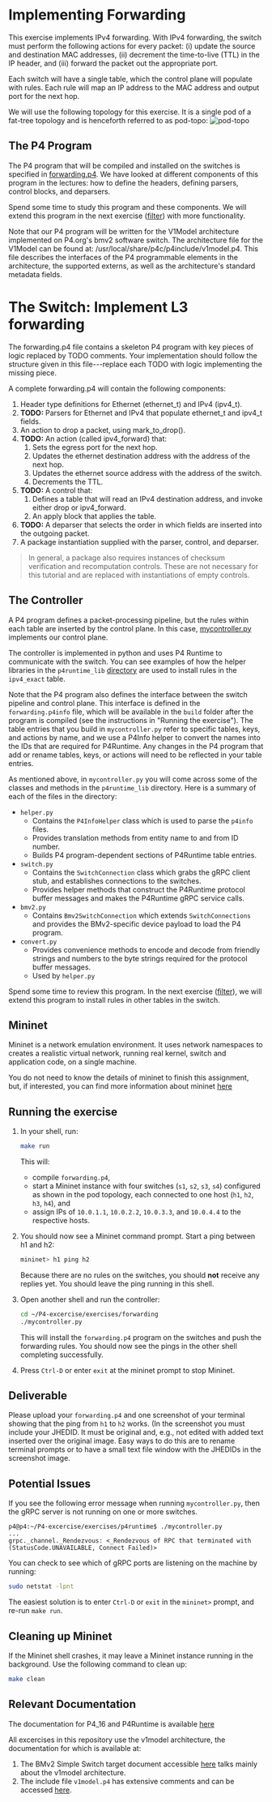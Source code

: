 # Implementing Forwarding

This exercise implements IPv4 forwarding. With IPv4 forwarding, the switch 
must perform the following actions for every packet: (i) update the source 
and destination MAC addresses, (ii) decrement the time-to-live (TTL) in the 
IP header, and (iii) forward the packet out the appropriate port.

Each switch will have a single table, which the control plane will populate 
with rules. Each rule will map an IP address to the MAC address and output 
port for the next hop.

We will use the following topology for this exercise. It is a single pod of 
a fat-tree topology and is henceforth referred to as pod-topo:
![pod-topo](./pod-topo.png)

## The P4 Program

The P4 program that will be compiled and installed on the switches is specified 
in [forwarding.p4](./forwarding.p4). We have looked at different components of 
this program in the lectures: how to define the headers, defining parsers,
control blocks, and deparsers. 

Spend some time to study this program and these components. We will extend this
program in the next exercise ([filter](../filter)) with more functionality. 

Note that our P4 program will be written for the V1Model architecture implemented
on P4.org's bmv2 software switch. The architecture file for the V1Model
can be found at: /usr/local/share/p4c/p4include/v1model.p4. This file
describes the interfaces of the P4 programmable elements in the architecture,
the supported externs, as well as the architecture's standard metadata
fields. 

# The Switch:  Implement L3 forwarding
The forwarding.p4 file contains a skeleton P4 program with key pieces of logic replaced by TODO comments. Your implementation should follow the structure given in this file---replace each TODO with logic implementing the missing piece.

A complete forwarding.p4 will contain the following components:

1. Header type definitions for Ethernet (ethernet_t) and IPv4 (ipv4_t).
2. **TODO:** Parsers for Ethernet and IPv4 that populate ethernet_t and ipv4_t fields.
3. An action to drop a packet, using mark_to_drop().
4. **TODO:** An action (called ipv4_forward) that:
    1. Sets the egress port for the next hop.
    2. Updates the ethernet destination address with the address of the next hop.
    3. Updates the ethernet source address with the address of the switch.
    4. Decrements the TTL.
5. **TODO:** A control that:
    1. Defines a table that will read an IPv4 destination address, and invoke either drop or ipv4_forward.
    2. An apply block that applies the table.
6. **TODO:** A deparser that selects the order in which fields are inserted into the outgoing packet.
7. A package instantiation supplied with the parser, control, and deparser.
  > In general, a package also requires instances of checksum verification and recomputation controls. These are not necessary for this tutorial and are replaced with instantiations of empty controls.

## The Controller

A P4 program defines a packet-processing pipeline, but the rules
within each table are inserted by the control plane. In this case,
[mycontroller.py](./mycontroller.py) implements our control plane.

The controller is implemented in python and uses P4 Runtime to communicate with the switch. 
You can see examples of how the helper libraries in the `p4runtime_lib` [directory](../../utils/p4runtime_lib)
are used to install rules in the `ipv4_exact` table.

Note that the P4 program also defines the interface between the
switch pipeline and control plane. This interface is defined in the
`forwarding.p4info` file, which will be available in the `build` 
folder after the program is compiled (see the instructions in "Running the exercise").
The table entries that you build in `mycontroller.py`
refer to specific tables, keys, and actions by name, and we use a P4Info helper
to convert the names into the IDs that are required for P4Runtime. Any changes
in the P4 program that add or rename tables, keys, or actions will need to be
reflected in your table entries.

As mentioned above, in `mycontroller.py` you will come across some of the classes and methods in
the `p4runtime_lib` directory. Here is a summary of each of the files in the directory:
- `helper.py`
  - Contains the `P4InfoHelper` class which is used to parse the `p4info` files.
  - Provides translation methods from entity name to and from ID number.
  - Builds P4 program-dependent sections of P4Runtime table entries.
- `switch.py`
  - Contains the `SwitchConnection` class which grabs the gRPC client stub, and
    establishes connections to the switches.
  - Provides helper methods that construct the P4Runtime protocol buffer messages
    and makes the P4Runtime gRPC service calls.
- `bmv2.py`
  - Contains `Bmv2SwitchConnection` which extends `SwitchConnections` and provides
    the BMv2-specific device payload to load the P4 program.
- `convert.py`
  - Provides convenience methods to encode and decode from friendly strings and
    numbers to the byte strings required for the protocol buffer messages.
  - Used by `helper.py`

Spend some time to review this program. In the next exercise ([filter](../filter)),
we will extend this program to install rules in other tables in the switch.

## Mininet

Mininet is a network emulation environment. It uses network namespaces to 
creates a realistic virtual network, running real kernel, switch and application code,
on a single machine.

You do not need to know the details of mininet to finish this assignment, but,
if interested, you can find more information about mininet [here](https://mininet.org/)

## Running the exercise

1. In your shell, run:
   ```bash
   make run
   ```
   This will:
   * compile `forwarding.p4`,
   * start a Mininet instance with four switches (`s1`, `s2`, `s3`, `s4`)
     configured as shown in the pod topology, each connected to one host 
     (`h1`, `h2`, `h3`, `h4`), and
   * assign IPs of `10.0.1.1`, `10.0.2.2`, `10.0.3.3`, and `10.0.4.4` to the respective hosts.

2. You should now see a Mininet command prompt. Start a ping between h1 and h2:
   ```bash
   mininet> h1 ping h2
   ```
   Because there are no rules on the switches, you should **not** receive any
   replies yet. You should leave the ping running in this shell.

3. Open another shell and run the controller:
   ```bash
   cd ~/P4-excercise/exercises/forwarding
   ./mycontroller.py
   ```
   This will install the `forwarding.p4` program on the switches and push the
   forwarding rules. You should now see the pings in the other shell completing
   successfully. 
   
4. Press `Ctrl-D` or enter `exit` at the mininet prompt to stop Mininet.

## Deliverable
Please upload your `forwarding.p4` and one screenshot of your terminal showing that the ping from `h1` to `h2` works. (In the screenshot you must include your JHEDID. It must be original and, e.g., not edited with added text inserted over the original image. Easy ways to do this are to rename terminal prompts or to have a small text file
window with the JHEDIDs in the screenshot image. 


## Potential Issues

If you see the following error message when running `mycontroller.py`, then
the gRPC server is not running on one or more switches.

```
p4@p4:~/P4-excercise/exercises/p4runtime$ ./mycontroller.py
...
grpc._channel._Rendezvous: <_Rendezvous of RPC that terminated with (StatusCode.UNAVAILABLE, Connect Failed)>
```

You can check to see which of gRPC ports are listening on the machine by running:
```bash
sudo netstat -lpnt
```

The easiest solution is to enter `Ctrl-D` or `exit` in the `mininet>` prompt,
and re-run `make run`.

## Cleaning up Mininet

If the Mininet shell crashes, it may leave a Mininet instance
running in the background. Use the following command to clean up:
```bash
make clean
```


## Relevant Documentation

The documentation for P4_16 and P4Runtime is available [here](https://p4.org/specs/)

All excercises in this repository use the v1model architecture, the documentation for which is available at:
1. The BMv2 Simple Switch target document accessible [here](https://github.com/p4lang/behavioral-model/blob/master/docs/simple_switch.md) talks mainly about the v1model architecture.
2. The include file `v1model.p4` has extensive comments and can be accessed [here](https://github.com/p4lang/p4c/blob/master/p4include/v1model.p4).
